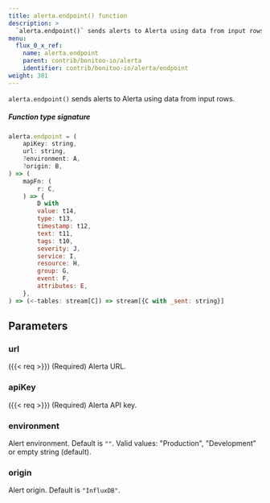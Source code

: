 ```yaml
---
title: alerta.endpoint() function
description: >
  `alerta.endpoint()` sends alerts to Alerta using data from input rows.
menu:
  flux_0_x_ref:
    name: alerta.endpoint
    parent: contrib/bonitoo-io/alerta
    identifier: contrib/bonitoo-io/alerta/endpoint
weight: 301
---
```


<!------------------------------------------------------------------------------

IMPORTANT: This page was generated from comments in the Flux source code. Any
edits made directly to this page will be overwritten the next time the
documentation is generated. 

To make updates to this documentation, update the function comments above the
function definition in the Flux source code:

https://github.com/influxdata/flux/blob/master/stdlib/contrib/bonitoo-io/alerta/alerta.flux#L189-L220

Contributing to Flux: https://github.com/influxdata/flux#contributing
Fluxdoc syntax: https://github.com/influxdata/flux/blob/master/docs/fluxdoc.md

------------------------------------------------------------------------------->

`alerta.endpoint()` sends alerts to Alerta using data from input rows.



##### Function type signature

```js
alerta.endpoint = (
    apiKey: string,
    url: string,
    ?environment: A,
    ?origin: B,
) => (
    mapFn: (
        r: C,
    ) => {
        D with
        value: t14,
        type: t13,
        timestamp: t12,
        text: t11,
        tags: t10,
        severity: J,
        service: I,
        resource: H,
        group: G,
        event: F,
        attributes: E,
    },
) => (<-tables: stream[C]) => stream[{C with _sent: string}]
```

## Parameters

### url

({{< req >}})
(Required) Alerta URL.

### apiKey

({{< req >}})
(Required) Alerta API key.

### environment


Alert environment. Default is `""`.
Valid values: "Production", "Development" or empty string (default).

### origin


Alert origin. Default is `"InfluxDB"`.

